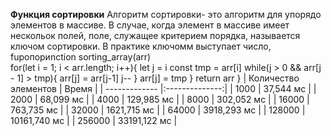 **Функция сортировки**
Алгоритм сортировки- это алгоритм для упорядо элементов в массиве. В случае, когда элемент в массиве имеет нескольок полей, поле, служащее критерием порядка, называется ключом сортировки. В практике ключомм выступает число, 
fuропориnction sorting_array(arr)  
for(let i = 1; i < arr.length; i++){
    let j = i
    const tmp = arr[i]
    while(j > 0 && arr[j - 1] > tmp){
        arr[j] = arr[j-1]
        j--
    }
    arr[j] = tmp
    }
    return arr
}
| Количество элементов | Время |
| ------------- |:--------------:|
| 1000 | 37,544 мс |
| 2000 | 68,099 мс |
| 4000 | 129,985 мс |
| 8000 | 302,052 мс |
| 16000 | 763,735 мс |
| 32000 | 1621,715 мс |
| 64000 | 3918,293 мс |
| 128000 | 10161,740 мс |
| 256000 | 33191,122 мс |
 
